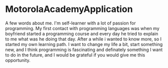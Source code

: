 # MotorolaAcademyApplication

A few words about me.
I'm self-learner with a lot of passion for programming.
My first contact with programming languages was when my boyfriend started a programming course and every day he tried to explain to me what was he doing that day.
After a while i wanted to know more, so I started my own learning path.
I want to change my life a bit, start something new, and I think programming is fascinating and definately something I want to do in the future, and I would be grateful if you would give me this opportunity.
